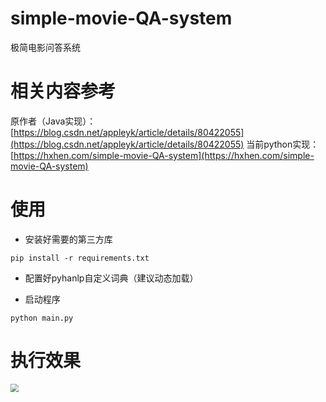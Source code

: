 # simple-movie-QA-system
极简电影问答系统

# 相关内容参考
原作者（Java实现）： [https://blog.csdn.net/appleyk/article/details/80422055](https://blog.csdn.net/appleyk/article/details/80422055)
当前python实现：[https://hxhen.com/simple-movie-QA-system](https://hxhen.com/simple-movie-QA-system)

# 使用

- 安装好需要的第三方库

```shell
pip install -r requirements.txt
```

- 配置好pyhanlp自定义词典（建议动态加载）

- 启动程序

```shell
python main.py
```

# 执行效果

<img src="https://img.hxhen.com/20200324231817.png" style="zoom:80%;" />
